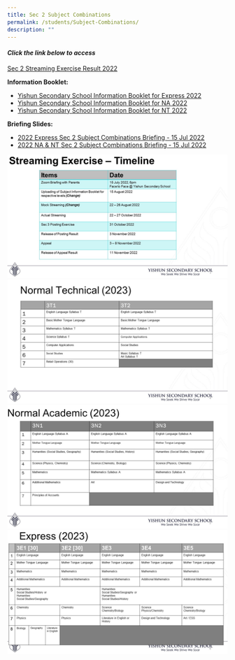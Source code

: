 ```yaml
---
title: Sec 2 Subject Combinations
permalink: /students/Subject-Combinations/
description: ""
---
```

#### _Click the link below to access_

[Sec 2 Streaming Exercise Result 2022](https://sites.google.com/moe.edu.sg/sec2posting/home)

**Information Booklet:**

* [Yishun Secondary School Information Booklet for Express 2022](/files/Yishun%20Secondary%20School%20Information%20Booket%20for%20Express_2022.pdf)
* [Yishun Secondary School Information Booklet for NA 2022](/files/Yishun%20Secondary%20School%20Information%20Booket%20for%20NA_2022.pdf)
* [Yishun Secondary School Information Booklet for NT 2022](/files/Yishun%20Secondary%20School%20Information%20Booket%20for%20NT_2022.pdf)

**Briefing Slides:**

* [2022 Express Sec 2 Subject Combinations Briefing - 15 Jul 2022](/files/2022%20Express%20Sec%202%20Subject%20Combinations%20Briefing.pdf)
* [2022 NA & NT Sec 2 Subject Combinations Briefing - 15 Jul 2022](/files/2022%20NA_NT%20Sec%202%20Subject%20Combinations%20Briefing.pdf)

![](/images/Slide%201.jpg)
![](/images/Slide4.jpeg)
![](/images/Slide5.jpeg)
![](/images/Slide6.jpeg)